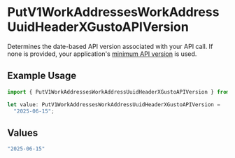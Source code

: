 # PutV1WorkAddressesWorkAddressUuidHeaderXGustoAPIVersion

Determines the date-based API version associated with your API call. If none is provided, your application's [minimum API version](https://docs.gusto.com/embedded-payroll/docs/api-versioning#minimum-api-version) is used.

## Example Usage

```typescript
import { PutV1WorkAddressesWorkAddressUuidHeaderXGustoAPIVersion } from "@gusto/embedded-api/models/operations/putv1workaddressesworkaddressuuid.js";

let value: PutV1WorkAddressesWorkAddressUuidHeaderXGustoAPIVersion =
  "2025-06-15";
```

## Values

```typescript
"2025-06-15"
```